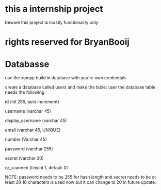 # this a internship project

beware this project is mostly functionality only

# rights reserved for BryanBooij


# Databasse 
use the xampp build in database with you're own credentials

create a database called users and make the table: user
the database table needs the following: 

id (int 255, auto increment)

username (varchar 45)

display_username (varchar 45)

email (varchar 45, UNIQUE)

number (Varchar 45)

password (varchar 255)

secret (varchar 20)

qr_scanned (tinyint 1, default 0)

NOTE:
password needs to be 255 for hash length and secret needs to be at least 20 16 characters is used now but it can change to 20 in future update.